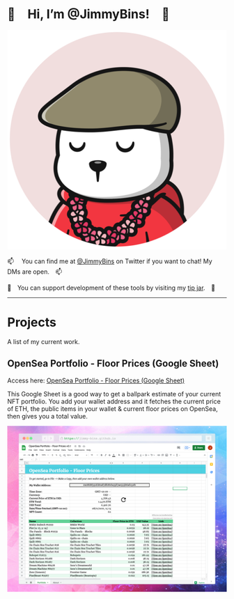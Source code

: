 # 👋 Hi, I’m @JimmyBins! 👋

![An image of a sleepy Winter Bear NFT. Has a brown flat cap, a red hoodie, a pink flower necklace.](assets/bins-circle.png)

📫  You can find me at [@JimmyBins](https://twitter.com/JimmyBins) on Twitter if you want to chat! My DMs are open. 📫

🎁 You can support development of these tools by visiting my [tip jar](https://jimmy-bins.github.io/tipjar). 🎁

---

# Projects

A list of my current work.

## OpenSea Portfolio - Floor Prices (Google Sheet)

Access here: [OpenSea Portfolio - Floor Prices (Google Sheet)](https://docs.google.com/spreadsheets/d/1gRqTrFS0BR6LTgnn8lv_baqEqUIOYhe2avEZ47QLj60/edit?usp=sharing)

This Google Sheet is a good way to get a ballpark estimate of your current NFT portfolio. You add your wallet address and it fetches the current price of ETH, the public items in your wallet & current floor prices on OpenSea, then gives you a total value. 

![A screenshot of the OpenSea Portfolio Google Sheet, showing how the spreadsheet is laid out.](assets/opensea-portfolio.png)


